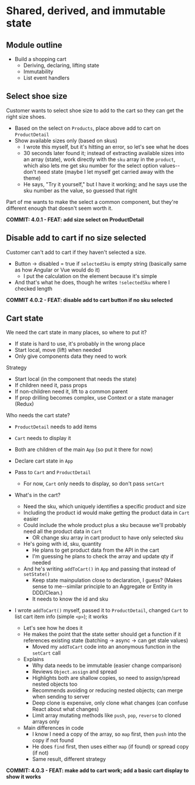 # Shared, derived, and immutable state

## Module outline

-  Build a shopping cart
   -  Deriving, declaring, lifting state
   -  Immutability
   -  List event handlers

## Select shoe size

Customer wants to select shoe size to add to the cart so they can get the right size shoes.

-  Based on the select on `Products`, place above add to cart on `ProductDetail`
-  Show available sizes only (based on skus)
   -  I wrote this myself, but it's hitting an error, so let's see what he does
   -  30 seconds later found it; instead of extracting available sizes into an array (state), work directly with the `sku` array in the `product`, which also lets me get sku number for the select option values--don't need state (maybe I let myself get carried away with the theme)
   -  He says, "Try it yourself," but I have it working; and he says use the sku number as the value, so guessed that right

Part of me wants to make the select a common component, but they're different enough that doesn't seem worth it.

**COMMIT: 4.0.1 - FEAT: add size select on ProductDetail**

## Disable add to cart if no size selected

Customer can't add to cart if they haven't selected a size.

-  Button -> disabled = true if `selectedSku` is empty string (basically same as how Angular or Vue would do it)
   -  I put the calculation on the element because it's simple
-  And that's what he does, though he writes `!selectedSku` where I checked length

**COMMIT 4.0.2 - FEAT: disable add to cart button if no sku selected**

## Cart state

We need the cart state in many places, so where to put it?

-  If state is hard to use, it's probably in the wrong place
-  Start local, move (lift) when needed
-  Only give components data they need to work

Strategy

-  Start local (in the component that needs the state)
-  If children need it, pass props
-  If non-children need it, lift to a common parent
-  If prop drilling becomes complex, use Context or a state manager (Redux)

Who needs the cart state?

-  `ProductDetail` needs to add items
-  `Cart` needs to display it
-  Both are children of the main `App` (so put it there for now)

-  Declare cart state in `App`
-  Pass to `Cart` and `ProductDetail`
   -  For now, `Cart` only needs to display, so don't pass `setCart`
-  What's in the cart?
   -  Need the sku, which uniquely identifies a specific product and size
   -  Including the product id would make getting the product data in `Cart` easier
   -  Could include the whole product plus a sku because we'll probably need all the product data in `Cart`
      -  OR change sku array in cart product to have only selected sku
   -  He's going with id, sku, quantity
      -  He plans to get product data from the API in the cart
      -  I'm guessing he plans to check the array and update qty if needed
   -  And he's writing `addToCart()` in `App` and passing that instead of `setState()`
      -  Keep state mainpulation close to declaration, I guess? (Makes sense to me--similar principle to an Aggregate or Entity in DDD/Clean.)
      -  It needs to know the id and sku
-  I wrote `addToCart()` myself, passed it to `ProductDetail`, changed `Cart` to list cart item info (simple `<p>`); it works
   -  Let's see how he does it
   -  He makes the point that the state setter should get a function if it references existing state (batching -> async -> can get stale values)
      -  Moved my `addToCart` code into an anonymous function in the `setCart` call
   -  Explains
      -  Why data needs to be immutable (easier change comparison)
      -  Reviews `Object.assign` and spread
      -  Highlights both are shallow copies, so need to assign/spread nested objects too
      -  Recommends avoiding or reducing nested objects; can merge when sending to server
      -  Deep clone is expensive, only clone what changes (can confuse React about what changes)
      -  Limit array mutating methods like `push`, `pop`, `reverse` to cloned arrays only
   -  Main differences in code
      -  I know I need a copy of the array, so `map` first, then `push` into the copy if not found
      -  He does `find` first, then uses either `map` (if found) or spread copy (if not)
      -  Same result, different strategy

**COMMIT: 4.0.3 - FEAT: make add to cart work; add a basic cart display to show it works**
